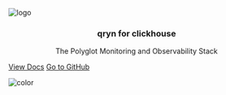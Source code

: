 
![logo](https://github.com/metrico/qryn-docs/blob/main/docs/resources/images/qryn_logo_trans.png?raw=true)

<p align="center">
    <h3 align="center">qryn for clickhouse</h3>
</p>


<p align="center">
   The Polyglot Monitoring and Observability Stack
</p>


[View Docs](#start)
[Go to GitHub](https://github.com/metrico/qryn/)

![color](#ffffff)
